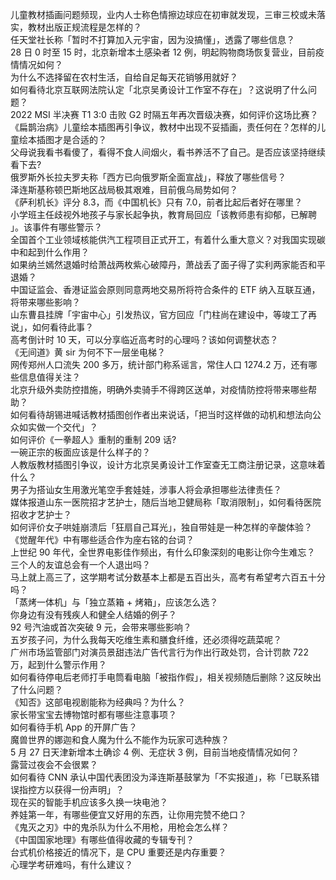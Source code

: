 儿童教材插画问题频现，业内人士称色情擦边球应在初审就发现，三审三校或未落实，教材出版正规流程是怎样的？  
任天堂社长称「暂时不打算加入元宇宙，因为没搞懂」，透露了哪些信息？  
28 日 0 时至 15 时，北京新增本土感染者 12 例，明起购物商场恢复营业，目前疫情情况如何？  
为什么不选择留在农村生活，自给自足每天花销够用就好？  
如何看待北京互联网法院认定「北京吴勇设计工作室不存在」？这说明了什么问题？  
2022 MSI 半决赛 T1 3:0 击败 G2 时隔五年再次晋级决赛，如何评价这场比赛？  
《扁鹊治病》儿童绘本插图再引争议，教材中出现不妥插画，责任何在？怎样的儿童绘本插图才是合适的？  
父母说我看书看傻了，看得不食人间烟火，看书养活不了自己。是否应该坚持继续看下去?  
俄罗斯外长拉夫罗夫称「西方已向俄罗斯全面宣战」，释放了哪些信号？  
泽连斯基称顿巴斯地区战局极其艰难，目前俄乌局势如何？  
《萨利机长》评分 8.3，而《中国机长》只有 7.0，前者比起后者好在哪里？  
小学班主任歧视外地孩子与家长起争执，教育局回应「该教师患有抑郁，已解聘 」。该事件有哪些警示？  
全国首个工业领域核能供汽工程项目正式开工，有着什么重大意义？对我国实现碳中和起到什么作用？  
如果纳兰嫣然退婚时给萧战两枚紫心破障丹，萧战丢了面子得了实利两家能否和平退婚？  
中国证监会、香港证监会原则同意两地交易所将符合条件的 ETF 纳入互联互通，将带来哪些影响？  
山东曹县挂牌「宇宙中心」引发热议，官方回应「门柱尚在建设中，等竣工了再说」，如何看待此事？  
高考倒计时 10 天，可以分享临近高考时的心理吗？该如何调整状态？  
《无间道》黄 sir 为何不下一层坐电梯？  
网传郑州人口流失 200 多万，统计部门称系谣言，常住人口 1274.2 万，还有哪些信息值得关注？  
北京升级外卖防控措施，明确外卖骑手不得跨区送单，对疫情防控将带来哪些帮助？  
如何看待胡锡进喊话教材插图创作者出来说话，「把当时这样做的动机和想法向公众如实做一个交代」？  
如何评价《一拳超人》重制的重制 209 话?  
一碗正宗的板面应该是什么样子的？  
人教版教材插图引争议，设计方北京吴勇设计工作室查无工商注册记录，这意味着什么？  
男子为搭讪女生用激光笔空手套娃娃，涉事人将会承担哪些法律责任？  
媒体报道山东一医院招才艺护士，随后当地卫健局称「取消限制」，如何看待医院招收才艺护士？  
如何评价女子哄娃崩溃后「狂扇自己耳光」，独自带娃是一种怎样的辛酸体验？  
《觉醒年代》中有哪些适合作为座右铭的台词？  
上世纪 90 年代，全世界电影佳作频出，有什么印象深刻的电影让你今生难忘？  
三个人的友谊总会有一个人退出吗？  
马上就上高三了，这学期考试分数基本上都是五百出头，高考有希望考六百五十分吗？  
「蒸烤一体机」与「独立蒸箱 + 烤箱」，应该怎么选？  
你身边有没有残疾人和健全人结婚的例子？  
92 号汽油或首次突破 9 元，会带来哪些影响？  
五岁孩子问，为什么我每天吃维生素和膳食纤维，还必须得吃蔬菜呢？  
广州市场监管部门对演员景甜违法广告代言行为作出行政处罚，合计罚款 722 万，起到什么警示作用？  
如何看待停电后老师打手电筒看电脑「被指作假」，相关视频随后删除？这反映出了什么问题？  
《知否》这部电视剧能称为经典吗？为什么？  
家长带宝宝去博物馆时都有哪些注意事项？  
如何看待手机 App 的开屏广告？  
魔兽世界的娜迦和食人魔为什么不能作为玩家可选种族？  
5 月 27 日天津新增本土确诊 4 例、无症状 3 例，目前当地疫情情况如何？  
露营过夜会不会很累？  
如何看待 CNN 承认中国代表团没为泽连斯基鼓掌为「不实报道」，称「已联系错误指控方以获得一份声明」？  
现在买的智能手机应该多久换一块电池？  
养娃第一年，有哪些便宜又好用的东西，让你用完赞不绝口？  
《鬼灭之刃》中的鬼杀队为什么不用枪，用枪会怎么样？  
《中国国家地理》有哪些值得收藏的专辑专刊？  
台式机价格接近的情况下，是 CPU 重要还是内存重要？  
心理学考研难吗，有什么建议？  
